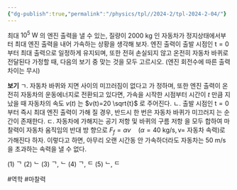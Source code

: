 ```yaml
---
{"dg-publish":true,"permalink":"/physics/tpl//2024-2/tpl-2024-2-04/"}
---
```


최대 $10^{5} \mathrm{~W}$ 의 엔진 출력을 낼 수 있는, 질량이 2000 kg 인 자동차가 정지상태에서부터 최대 엔진 출력을 내어 가속하는 상황을 생각해 보자. 엔진 출력이 출발 시점인 $\mathrm{t}=0$ 부터 최대 출력으로 일정하게 유지되며, 또한 전혀 손실되지 않고 온전히 자동차 바퀴로 전달된다 가정할 때, 다음의 보기 중 맞는 것을 모두 고르시오. (엔진 회전수에 따른 출력 차이는 무시)

**보기**
ㄱ. 자동차 바퀴와 지면 사이의 미끄러짐이 없다고 가 정하며, 또한 엔진 출력이 온전히 자동차의 운동에너지로 전환되고 있다면, 가속을 시작한 시점부터 시간이 $t$ 만큼 지났을 때 자동차의 속도 $v(t)$ 는 $v(t)=20 \sqrt{t}$ 로 주어진다.
ㄴ. 출발 시점인 $\mathrm{t}=0$ 부터 즉시 최대 엔진 출력이 가해 질 경우, 반드시 한 번은 자동차 바퀴가 미끄러지 는 순간이 존재한다.
ㄷ. 자동차에 가해지는 공기 저항 및 바퀴의 구름 저항 을 모두 합하여 마찰력이 자동차 움직임의 반대 방 향으로 $F_{f}=\alpha v \quad(\alpha=40 \mathrm{~kg} / \mathrm{s}, \mathrm{v}=$ 자동차 속력)로 가해진다 하자. 이렇다고 하면, 아무리 오랜 시간동 안 가속하더라도 자동차는 $50 \mathrm{~m} / \mathrm{s}$ 을 초과하는 속력을 낼 수 없다.

(1) ᄀ
(2) ᄂ
(3) ᄀ, ᄂ
(4) ᄀ, ᄃ
(5) ᄂ, ᄃ

#역학 #마찰력